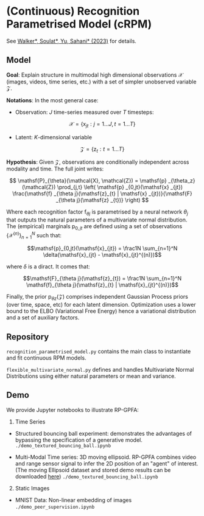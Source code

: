 
# (Continuous) Recognition Parametrised Model (cRPM)

See [Walker\*, Soulat\*, Yu, Sahani\* (2023)](https://arxiv.org/abs/2209.05661) for details.

## Model

**Goal**: Explain structure in multimodal high dimensional observations $\mathcal{X}$ (images, videos, time series, etc.) with a set of simpler unobserved variable $\mathcal{Z}$. 

**Notations**: In the most general case:  

$$ \text{ }$$

- Observation: $J$ time-series measured over $T$ timesteps:

$$\mathcal{X} = \{ \mathsf{x}_{jt} : j = 1\dots J, t=1\dots T \}$$

- Latent: $K$-dimensional variable

$$\mathcal{Z}=\{\mathsf{z}_t:t=1 \dots T\}$$

**Hypothesis**: Given $\mathcal{Z}$, observations are conditionally independent across modality and time. The full joint writes:

$$ \mathsf{P}_{\theta}(\mathcal{X}, \mathcal{Z}) = \mathsf{p} _{\theta_z}(\mathcal{Z}) \prod_{j,t} \left( \mathsf{p} _{0,jt}(\mathsf{x} _{jt}) \frac{\mathsf{f} _{\theta j}(\mathsf{z}_{t} | \mathsf{x} _{jt})}{\mathsf{F} _{\theta j}(\mathsf{z} _{t})} \right) $$


Where each recognition factor $\mathsf{f}_{\theta j}$ is parametrised by a neural network $\theta_j$ that outputs the natural parameters of a multivariate normal distribution. The (empirical) marginals $\mathsf{p}_{0,jt}$ are defined using a set of observations $\{ \mathcal{X}^{(n)} \}_{n=1}^N$ such that: 

$$\mathsf{p}_{0,jt}(\mathsf{x}_{jt}) = \frac1N \sum_{n=1}^N \delta(\mathsf{x}_{jt} - \mathsf{x}_{jt}^{(n)})$$

where $\delta$ is a diract. It comes that:

$$\mathsf{F}_{\theta j}(\mathsf{z}_{t}) = \frac1N \sum_{n=1}^N \mathsf{f}_{\theta j}(\mathsf{z}_{t} | \mathsf{x}_{jt}^{(n)})$$

Finally, the prior $\mathsf{p}_{\theta z}(\mathcal{Z})$ comprises independent Gaussian Process priors (over time, space, etc) for each latent dimension. Optimization uses a lower bound to the ELBO (Variational Free Energy) hence a variational distribution and a set of auxiliary factors.

## Repository

`recognition_parametrised_model.py` contains the main class to instantiate and fit continuous RPM models.

`flexible_multivariate_normal.py` defines and handles Multivariate Normal Distributions using either natural parameters or mean and variance.

## Demo

We provide Jupyter notebooks to illustrate RP-GPFA:

1) Time Series

- Structured bouncing ball experiment: demonstrates the advantages of bypassing the specification of a generative model. `./demo_textured_bouncing_ball.ipynb`


- Multi-Modal Time series: 3D moving ellipsoid. RP-GPFA combines video and range sensor signal to infer the 2D position of an "agent" of interest. (The moving Ellipsoid dataset and stored demo results can be downloaded [here](https://www.dropbox.com/sh/70yc801n3p64ke1/AAC3irVxD9p119N22J1qvqYYa?dl=0)) `./demo_textured_bouncing_ball.ipynb`

2) Static Images

- MNIST Data: Non-linear embedding of images `./demo_peer_supervision.ipynb`

